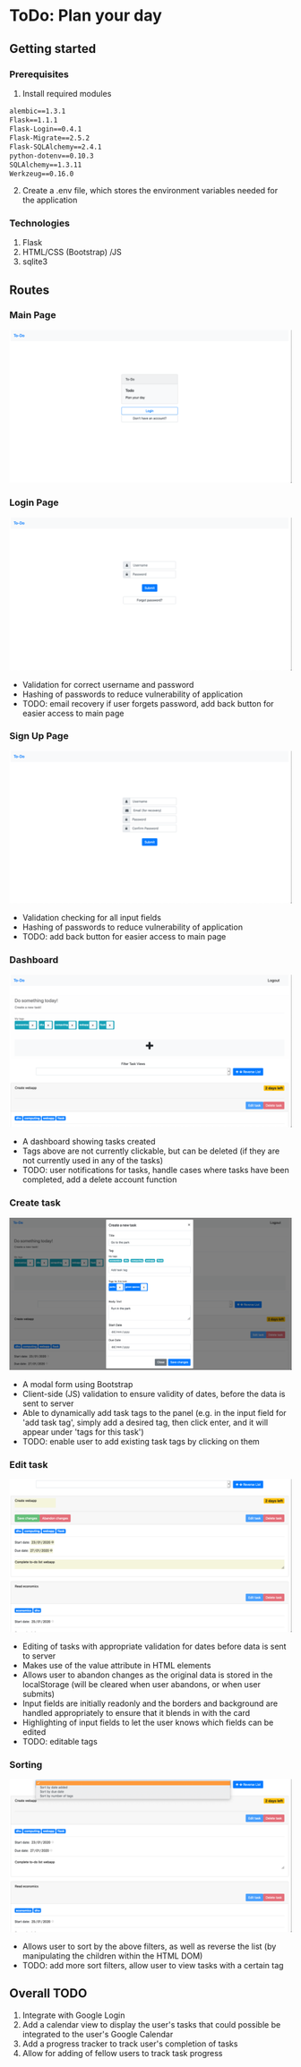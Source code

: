 # ToDo: Plan your day

## Getting started

### Prerequisites

1. Install required modules

```
alembic==1.3.1
Flask==1.1.1
Flask-Login==0.4.1
Flask-Migrate==2.5.2
Flask-SQLAlchemy==2.4.1
python-dotenv==0.10.3
SQLAlchemy==1.3.11
Werkzeug==0.16.0
```

2. Create a .env file, which stores the environment variables needed for the application

### Technologies
1. Flask
2. HTML/CSS (Bootstrap) /JS
3. sqlite3

## Routes

### Main Page
![main](documentation/images/main.png)

### Login Page
![login](documentation/images/login.png)
* Validation for correct username and password
* Hashing of passwords to reduce vulnerability of application
* TODO: email recovery if user forgets password, add back button for easier access to main page

### Sign Up Page
![signup](documentation/images/signup.png)
* Validation checking for all input fields
* Hashing of passwords to reduce vulnerability of application
* TODO: add back button for easier access to main page

### Dashboard
![home](documentation/images/home.png)
* A dashboard showing tasks created
* Tags above are not currently clickable, but can be deleted (if they are not currently used in any of the tasks)
* TODO: user notifications for tasks, handle cases where tasks have been completed, add a delete account function

### Create task
![create_task](documentation/images/create_task.png)
* A modal form using Bootstrap
* Client-side (JS) validation to ensure validity of dates, before the data is sent to server
* Able to dynamically add task tags to the panel (e.g. in the input field for 'add task tag', simply add a desired tag, then click enter, and it will appear under 'tags for this task')
* TODO: enable user to add existing task tags by clicking on them

### Edit task
![edit_task](documentation/images/edit_task.png)
* Editing of tasks with appropriate validation for dates before data is sent to server
* Makes use of the value attribute in HTML elements
* Allows user to abandon changes as the original data is stored in the localStorage (will be cleared when user abandons, or when user submits)
* Input fields are initially readonly and the borders and background are handled appropriately to ensure that it blends in with the card
* Highlighting of input fields to let the user knows which fields can be edited
* TODO: editable tags

### Sorting
![sorting](documentation/images/sorting.png)
* Allows user to sort by the above filters, as well as reverse the list (by manipulating the children within the HTML DOM)
* TODO: add more sort filters, allow user to view tasks with a certain tag

## Overall TODO
1. Integrate with Google Login
2. Add a calendar view to display the user's tasks that could possible be integrated to the user's Google Calendar
3. Add a progress tracker to track user's completion of tasks
4. Allow for adding of fellow users to track task progress
